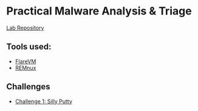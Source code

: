 # Practical Malware Analysis & Triage 


[Lab Repository](https://github.com/HuskyHacks/PMAT-labs)

## Tools used: 

- [FlareVM](https://github.com/mandiant/flare-vm)
- [REMnux](https://remnux.org/#distro)


## Challenges

- [Challenge 1: Silly Putty](./Challenge1/readme.md)